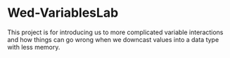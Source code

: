 # Wed-VariablesLab

This project is for introducing us to more complicated variable interactions and how things can go wrong when we downcast values into a data type with less memory.
